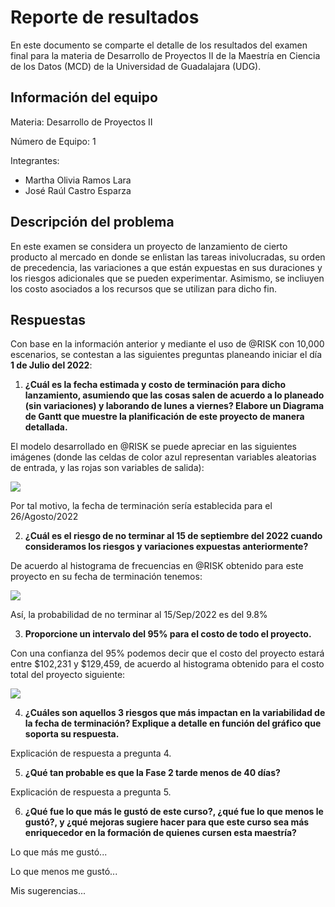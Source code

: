 # Reporte de resultados
En este documento se comparte el detalle de los resultados del examen final para la materia de Desarrollo de Proyectos II de la Maestría en Ciencia de los Datos (MCD) de la Universidad de Guadalajara (UDG).


## Información del equipo
Materia: Desarrollo de Proyectos II

Número de Equipo: 1

Integrantes:
- Martha Olivia Ramos Lara
- José Raúl Castro Esparza


## Descripción del problema
En este examen se considera un proyecto de lanzamiento de cierto producto al mercado en donde se enlistan las tareas inivolucradas, su orden de precedencia, las variaciones a que están expuestas en sus duraciones y los riesgos adicionales que se pueden experimentar. Asimismo, se incliuyen los costo asociados a los recursos que se utilizan para dicho fin.


## Respuestas
Con base en la información anterior y mediante el uso de @RISK con 10,000 escenarios, se contestan a las siguientes preguntas planeando iniciar el día __1 de Julio del 2022__:

1. **¿Cuál es la fecha estimada y costo de terminación para dicho lanzamiento, asumiendo que las cosas salen de acuerdo a lo planeado (sin variaciones) y laborando de lunes a viernes? Elabore un Diagrama de Gantt que muestre la planificación de este proyecto de manera detallada.**  

El modelo desarrollado en @RISK se puede apreciar en las siguientes imágenes (donde las celdas de color azul representan variables aleatorias de entrada, y las rojas son variables de salida):

<img src="https://raw.githubusercontent.com/vcuspinera/UDG_MCD_Project_Dev_II/main/final_exam/Equipo_1/Grafico_1.png">

Por tal motivo, la fecha de terminación sería establecida para el 26/Agosto/2022

2. **¿Cuál es el riesgo de no terminar al 15 de septiembre del 2022 cuando consideramos los riesgos y variaciones expuestas anteriormente?**  

De acuerdo al histograma de frecuencias en @RISK obtenido para este proyecto en su fecha de terminación tenemos:

<img src="https://raw.githubusercontent.com/vcuspinera/UDG_MCD_Project_Dev_II/main/final_exam/Equipo_1/Grafico_2.png">

Así, la probabilidad de no terminar al 15/Sep/2022 es del 9.8%

3. **Proporcione un intervalo del 95% para el costo de todo el proyecto.**

Con una confianza del 95% podemos decir que el costo del proyecto estará entre $102,231 y $129,459, de acuerdo al histograma obtenido para el costo total del proyecto siguiente:

<img src="https://raw.githubusercontent.com/vcuspinera/UDG_MCD_Project_Dev_II/main/final_exam/Equipo_1/Grafico_3.png">

4. **¿Cuáles son aquellos 3 riesgos que más impactan en la variabilidad de la fecha de terminación? Explique a detalle en función del gráfico que soporta su respuesta.**  

Explicación de respuesta a pregunta 4.


5. **¿Qué tan probable es que la Fase 2 tarde menos de 40 días?**  

Explicación de respuesta a pregunta 5.



6. **¿Qué fue lo que más le gustó de este curso?, ¿qué fue lo que menos le gustó?, y ¿qué mejoras sugiere hacer para que este curso sea más enriquecedor en la formación de quienes cursen esta maestría?**

Lo que más me gustó...

Lo que menos me gustó...

Mis sugerencias...
